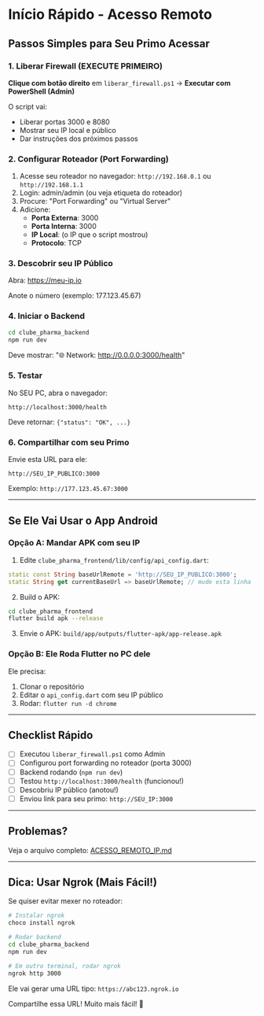 # Início Rápido - Acesso Remoto

## Passos Simples para Seu Primo Acessar

### 1. Liberar Firewall (EXECUTE PRIMEIRO)

**Clique com botão direito** em `liberar_firewall.ps1` → **Executar com PowerShell (Admin)**

O script vai:
- Liberar portas 3000 e 8080
- Mostrar seu IP local e público
- Dar instruções dos próximos passos

### 2. Configurar Roteador (Port Forwarding)

1. Acesse seu roteador no navegador: `http://192.168.0.1` ou `http://192.168.1.1`
2. Login: admin/admin (ou veja etiqueta do roteador)
3. Procure: "Port Forwarding" ou "Virtual Server"
4. Adicione:
   - **Porta Externa**: 3000
   - **Porta Interna**: 3000
   - **IP Local**: (o IP que o script mostrou)
   - **Protocolo**: TCP

### 3. Descobrir seu IP Público

Abra: https://meu-ip.io

Anote o número (exemplo: 177.123.45.67)

### 4. Iniciar o Backend

```bash
cd clube_pharma_backend
npm run dev
```

Deve mostrar: "🌐 Network: http://0.0.0.0:3000/health"

### 5. Testar

No SEU PC, abra o navegador:
```
http://localhost:3000/health
```

Deve retornar: `{"status": "OK", ...}`

### 6. Compartilhar com seu Primo

Envie esta URL para ele:
```
http://SEU_IP_PUBLICO:3000
```

Exemplo: `http://177.123.45.67:3000`

---

## Se Ele Vai Usar o App Android

### Opção A: Mandar APK com seu IP

1. Edite `clube_pharma_frontend/lib/config/api_config.dart`:
```dart
static const String baseUrlRemote = 'http://SEU_IP_PUBLICO:3000';
static String get currentBaseUrl => baseUrlRemote; // mude esta linha
```

2. Build o APK:
```bash
cd clube_pharma_frontend
flutter build apk --release
```

3. Envie o APK: `build/app/outputs/flutter-apk/app-release.apk`

### Opção B: Ele Roda Flutter no PC dele

Ele precisa:
1. Clonar o repositório
2. Editar o `api_config.dart` com seu IP público
3. Rodar: `flutter run -d chrome`

---

## Checklist Rápido

- [ ] Executou `liberar_firewall.ps1` como Admin
- [ ] Configurou port forwarding no roteador (porta 3000)
- [ ] Backend rodando (`npm run dev`)
- [ ] Testou `http://localhost:3000/health` (funcionou!)
- [ ] Descobriu IP público (anotou!)
- [ ] Enviou link para seu primo: `http://SEU_IP:3000`

---

## Problemas?

Veja o arquivo completo: [ACESSO_REMOTO_IP.md](ACESSO_REMOTO_IP.md)

---

## Dica: Usar Ngrok (Mais Fácil!)

Se quiser evitar mexer no roteador:

```bash
# Instalar ngrok
choco install ngrok

# Rodar backend
cd clube_pharma_backend
npm run dev

# Em outro terminal, rodar ngrok
ngrok http 3000
```

Ele vai gerar uma URL tipo: `https://abc123.ngrok.io`

Compartilhe essa URL! Muito mais fácil! 🚀
